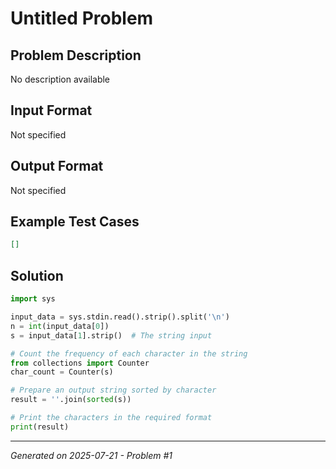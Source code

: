 # Untitled Problem

## Problem Description
No description available

## Input Format
Not specified

## Output Format
Not specified

## Example Test Cases
```json
[]
```

## Solution
```python
import sys

input_data = sys.stdin.read().strip().split('\n')
n = int(input_data[0])
s = input_data[1].strip()  # The string input

# Count the frequency of each character in the string
from collections import Counter
char_count = Counter(s)

# Prepare an output string sorted by character
result = ''.join(sorted(s))

# Print the characters in the required format
print(result)
```

---
*Generated on 2025-07-21 - Problem #1*